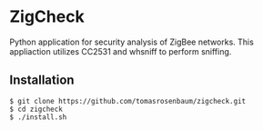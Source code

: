 # ZigCheck
Python application for security analysis of ZigBee networks. This appliaction utilizes CC2531 and whsniff to perform sniffing.

## Installation
```console
$ git clone https://github.com/tomasrosenbaum/zigcheck.git
$ cd zigcheck
$ ./install.sh
```
